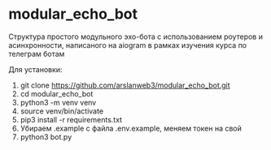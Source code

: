 # modular_echo_bot

Структура простого модульного эхо-бота с использованием роутеров и асинхронности, написаного на aiogram в рамках изучения курса по телеграм ботам

Для установки:

1. git clone https://github.com/arslanweb3/modular_echo_bot.git
2. cd modular_echo_bot
3. python3 -m venv venv
4. source venv/bin/activate
5. pip3 install -r requirements.txt
6. Убираем .example c файлa .env.example, меняем токен на свой
7. python3 bot.py
